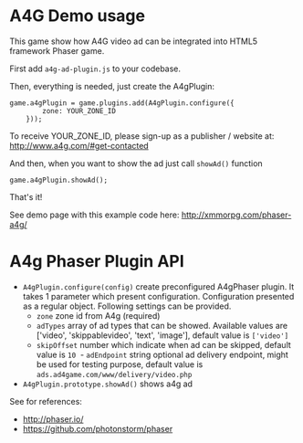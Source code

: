 A4G Demo usage
================

This game show how A4G video ad can be integrated into HTML5 framework Phaser game.

First add `a4g-ad-plugin.js` to your codebase.

Then, everything is needed, just create the A4gPlugin:

```
game.a4gPlugin = game.plugins.add(A4gPlugin.configure({
        zone: YOUR_ZONE_ID
    }));
```
To receive YOUR_ZONE_ID, please sign-up as a publisher / website at: http://www.a4g.com/#get-contacted

And then, when you want to show the ad just call `showAd()` function
```
game.a4gPlugin.showAd();
```
That's it!

See demo page with this example code here: http://xmmorpg.com/phaser-a4g/

A4g Phaser Plugin API
=====================

- `A4gPlugin.configure(config)` create preconfigured A4gPhaser plugin. It takes 1 parameter which present configuration.
Configuration presented as a regular object. Following settings can be provided.
  - `zone` zone id from A4g (required)
  - `adTypes` array of ad types that can be showed. Available values are ['video', 'skippablevideo', 'text', 'image'], default value is `['video']`
  - `skipOffset` number which indicate when ad can be skipped, default value is `10`
  - `adEndpoint` string optional ad delivery endpoint, might be used for testing purpose, default value is `ads.ad4game.com/www/delivery/video.php` 
- `A4gPlugin.prototype.showAd()` shows a4g ad

See for references:
* http://phaser.io/
* https://github.com/photonstorm/phaser
